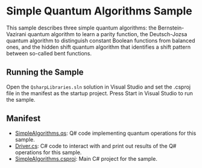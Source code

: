 ﻿# Simple Quantum Algorithms Sample #

This sample describes three simple quantum algorithms: the Bernstein-Vazirani quantum algorithm to learn a parity function, the Deutsch-Jozsa quantum algorithm to distinguish constant Boolean functions from balanced ones, and the hidden shift quantum algorithm that identifies a shift pattern between so-called bent functions. 

## Running the Sample ##

Open the `QsharpLibraries.sln` solution in Visual Studio and set the .csproj file in the manifest as the startup project.
Press Start in Visual Studio to run the sample.

## Manifest ##

- [SimpleAlgorithms.qs](./SimpleAlgorithms.qs): Q# code implementing quantum operations for this sample.
- [Driver.cs](./Driver.cs): C# code to interact with and print out results of the Q# operations for this sample.
- [SimpleAlgorithms.csproj](./SimpleAlgorithms.csproj): Main C# project for the sample.

